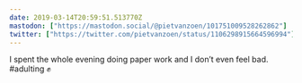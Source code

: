 ```yaml
---
date: 2019-03-14T20:59:51.513770Z
mastodon: ["https://mastodon.social/@pietvanzoen/101751009528262862"]
twitter: ["https://twitter.com/pietvanzoen/status/1106298915664596994"]
---
```

I spent the whole evening doing paper work and I don’t even feel bad. #adulting ✊
